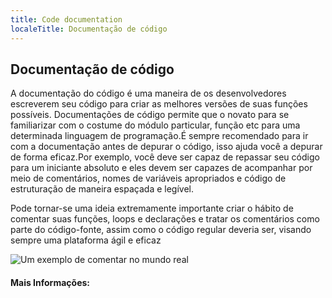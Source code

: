 ```yaml
---
title: Code documentation
localeTitle: Documentação de código
---
```

## Documentação de código

A documentação do código é uma maneira de os desenvolvedores escreverem seu código para criar as melhores versões de suas funções possíveis. Documentações de código permite que o novato para se familiarizar com o costume do módulo particular, função etc para uma determinada linguagem de programação.É sempre recomendado para ir com a documentação antes de depurar o código, isso ajuda você a depurar de forma eficaz.Por exemplo, você deve ser capaz de repassar seu código para um iniciante absoluto e eles devem ser capazes de acompanhar por meio de comentários, nomes de variáveis ​​apropriados e código de estruturação de maneira espaçada e legível.

Pode tornar-se uma ideia extremamente importante criar o hábito de comentar suas funções, loops e declarações e tratar os comentários como parte do código-fonte, assim como o código regular deveria ser, visando sempre uma plataforma ágil e eficaz

![Um exemplo de comentar no mundo real](https://cdn-images-1.medium.com/max/1620/1*Pyxsc7Uixbitv5myywaA_Q.jpeg)

#### Mais Informações:
